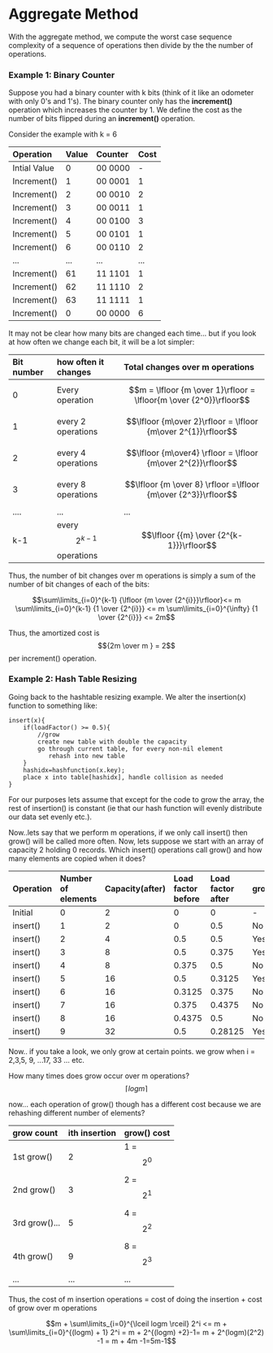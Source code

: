 # Aggregate Method

With the aggregate method, we compute the worst case sequence complexity of a sequence of operations then divide by the the number of operations.

### Example 1: Binary Counter

Suppose you had a binary counter with k bits \(think of it like an odometer with only 0's and 1's\).  The binary counter only has the **increment\(\)** operation which increases the counter by 1.  We define the cost as the number of bits flipped during an **increment\(\)** operation. 

Consider the example with k = 6

| Operation | Value | Counter | Cost |
| :--- | :--- | :--- | :--- |
| Intial Value | 0 | 00 0000 | - |
| Increment\(\) | 1 | 00 0001 | 1 |
| Increment\(\) | 2 | 00 0010 | 2 |
| Increment\(\) | 3 | 00 0011 | 1 |
| Increment\(\) | 4 | 00 0100 | 3 |
| Increment\(\) | 5 | 00 0101 | 1 |
| Increment\(\) | 6 | 00 0110 | 2 |
| ... | ... | ... | ... |
| Increment\(\) | 61 | 11 1101 | 1 |
| Increment\(\) | 62 | 11 1110 | 2 |
| Increment\(\) | 63 | 11 1111 | 1 |
| Increment\(\) | 0 | 00 0000 | 6 |

It may not be clear how many bits are changed each time... but if you look at how often we change each bit, it will be a lot simpler:

| Bit number | how often it changes | Total changes over m operations |
| :--- | :--- | :--- |
| 0 | Every operation | $$m = \lfloor {m \over 1}\rfloor = \lfloor{m \over {2^0}}\rfloor$$ |
| 1 | every 2 operations | $$\lfloor {m\over 2}\rfloor = \lfloor {m\over 2^{1}}\rfloor$$ |
| 2 | every 4 operations | $$\lfloor {m\over4} \rfloor = \lfloor {m\over 2^{2}}\rfloor$$ |
| 3 | every 8 operations | $$\lfloor {m \over 8} \rfloor =\lfloor {m\over {2^3}}\rfloor$$ |
| .... | ... | ... |
| k-1 | every $$2^{k-1}$$operations | $$\lfloor  {{m} \over {2^{k-1}}}\rfloor$$ |

Thus, the number of bit changes over m operations is simply a sum of the number of bit changes of each of the bits:

$$\sum\limits_{i=0}^{k-1} {\lfloor {m \over {2^{i}}}\rfloor}<= m \sum\limits_{i=0}^{k-1} {1 \over {2^{i}}} <= m \sum\limits_{i=0}^{\infty} {1 \over {2^{i}}} <= 2m$$

Thus, the amortized cost is $${2m \over m } = 2$$ per increment\(\) operation.

### Example 2: Hash Table Resizing

Going back to the hashtable resizing example.  We alter the insertion\(x\) function to something like:

```text
insert(x){
    if(loadFactor() >= 0.5){
        //grow
        create new table with double the capacity
        go through current table, for every non-nil element
           rehash into new table
    }
    hashidx=hashfunction(x.key);
    place x into table[hashidx], handle collision as needed
}
```

For our purposes lets assume that except for the code to grow the array, the rest of insertion\(\) is constant \(ie that our hash function will evenly distribute our data set evenly etc.\).  

Now..lets say that we perform m operations, if we only call insert\(\) then grow\(\) will be called more often.  Now, lets suppose we start with an array of capacity 2 holding 0 records.  Which insert\(\) operations call grow\(\) and how many elements are copied when it does?

| Operation | Number of elements | Capacity\(after\) | Load factor before | Load factor after | grow\(\)? |
| :--- | :--- | :--- | :--- | :--- | :--- |
| Initial | 0 | 2 | 0 | 0 | - |
| insert\(\) | 1 | 2 | 0 | 0.5 | No |
| insert\(\) | 2 | 4 | 0.5 | 0.5 | Yes |
| insert\(\)  | 3 | 8 | 0.5 | 0.375 | Yes |
| insert\(\) | 4 | 8 | 0.375 | 0.5 | No |
| insert\(\) | 5 | 16 | 0.5 | 0.3125 | Yes |
| insert\(\)  | 6 | 16 | 0.3125 | 0.375 | No |
| insert\(\)  | 7 | 16 | 0.375 | 0.4375 | No |
| insert\(\) | 8 | 16 | 0.4375 | 0.5 | No |
| insert\(\) | 9 | 32 | 0.5 | 0.28125 | Yes |

Now.. if you take a look, we only grow at certain points.  we grow when i = 2,3,5, 9, ...17, 33 ... etc.

How many times does grow occur over m operations?  $$\lceil log m\rceil$$

now... each operation of grow\(\) though has a different cost because we are rehashing different number of elements?

| grow count | ith insertion | grow\(\) cost |
| :--- | :--- | :--- |
| 1st grow\(\) | 2 | 1 = $$2^0$$ |
| 2nd grow\(\) | 3 | 2 = $$ 2^1$$ |
| 3rd grow\(\)... | 5 | 4 = $$2^2$$ |
| 4th grow\(\) | 9 | 8 = $$2^3$$ |
| ... | ... | ... |

Thus, the cost of m insertion operations = cost of doing the insertion + cost of grow over m operations

$$m + \sum\limits_{i=0}^{\lceil logm \rceil} 2^i <= m + \sum\limits_{i=0}^{(logm) + 1} 2^i  = m + 2^{(logm) +2}-1= m + 2^(logm)(2^2) -1 = m + 4m -1=5m-1$$

